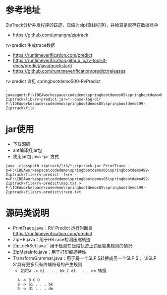 # 参考地址
ZipTrack分析并发程序的踪迹，压缩为slp(直线程序)，并检查是否存在数据竞争
- https://github.com/umangm/ziptrack

rv-predict 生成trace数据
-  https://runtimeverification.com/predict
-  https://runtimeverification.github.io/rv-toolkit-docs/predict/java/quickstart/
-  https://github.com/runtimeverification/predict/releases

rv-predict 详见 springbootdemo500-RvPredict
```
-javaagent:F:\IDEAworkespace\codedemo\springbootdemos05\springbootdemo499-Ziptrack\lib\rv-predict.jar="--base-log-dir F:\IDEAworkespace\codedemo\springbootdemos05\springbootdemo499-Ziptrack\file
```

# jar使用
- 下载源码
- ant编译打jar包
- 使用jar包 java -jar 方式

```
java -classpath ziptrack/lib/*;ziptrack.jar PrintTrace -p=F:\IDEAworkespace\codedemo\springbootdemos05\springbootdemo499-Ziptrack\file\rv-predict -f=rv -m=F:\IDEAworkespace\codedemo\springbootdemos05\springbootdemo499-Ziptrack\file\rv-predict\map.txt > F:\IDEAworkespace\codedemo\springbootdemos05\springbootdemo499-Ziptrack\file\rv-predict\trace.txt 
```

# 源码类说明
- PrintTrace.java：RV-Predict 运行时断言 https://runtimeverification.com/predict
- ZipHB.java：用于HB race检测压缩轨迹
- ZipLockSet.java：用于检测在压缩轨迹上违反锁集规则的情况
- ZipMetaInfo.java：用于打印痕迹特性
- TransformGrammar.java：用于将一个SLP S转换成另一个SLP S'，该SLP S'具有更多只有终端符号的产生规则
    - 如将`A -> b1 . . . bk C d1 . . . dm `转换
    ```
      A -> B C D
      B -> b1 . . . bk
      D -> d1 . . . dm
    ```
